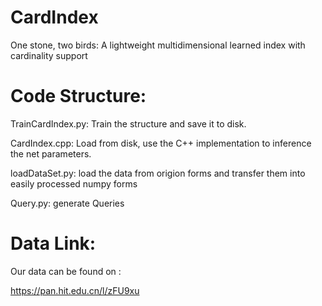 # CardIndex
One stone, two birds: A lightweight multidimensional  learned index with cardinality support


# Code Structure:

TrainCardIndex.py: Train the structure and save it to disk.

CardIndex.cpp: Load from disk, use the C++ implementation to inference the net parameters.

loadDataSet.py: load the data from origion forms and transfer them into easily processed numpy forms

Query.py: generate Queries

# Data Link:
Our data can be found on :

https://pan.hit.edu.cn/l/zFU9xu

